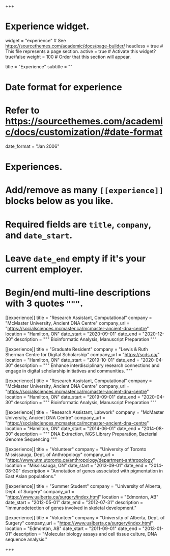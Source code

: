 +++
# Experience widget.
widget = "experience"  # See https://sourcethemes.com/academic/docs/page-builder/
headless = true  # This file represents a page section.
active = true  # Activate this widget? true/false
weight = 100  # Order that this section will appear.

title = "Experience"
subtitle = ""

# Date format for experience
#   Refer to https://sourcethemes.com/academic/docs/customization/#date-format
date_format = "Jan 2006"

# Experiences.
#   Add/remove as many `[[experience]]` blocks below as you like.
#   Required fields are `title`, `company`, and `date_start`.
#   Leave `date_end` empty if it's your current employer.
#   Begin/end multi-line descriptions with 3 quotes `"""`.

[[experience]]
  title = "Research Assistant, Computational"
  company = "McMaster University, Ancient DNA Centre"
  company_url = "https://socialsciences.mcmaster.ca/mcmaster-ancient-dna-centre"
  location = "Hamilton, ON"
  date_start = "2020-09-01"
  date_end = "2020-12-30"
  description = """
  Bioinformatic Analysis, Manuscript Preparation
  """

[[experience]]
  title = "Graduate Resident"
  company = "Lewis & Ruth Sherman Centre for Digital Scholarship"
  company_url = "https://scds.ca/"
  location = "Hamilton, ON"
  date_start = "2019-10-01"
  date_end = "2020-04-30"
  description = """
  Enhance interdisciplinary research connections and engage in digital scholarship initiatives and communities.
  """

[[experience]]
  title = "Research Assistant, Computational"
  company = "McMaster University, Ancient DNA Centre"
  company_url = "https://socialsciences.mcmaster.ca/mcmaster-ancient-dna-centre"
  location = "Hamilton, ON"
  date_start = "2019-09-01"
  date_end = "2020-04-30"
  description = """
  Bioinformatic Analysis, Manuscript Preparation
  """

[[experience]]
  title = "Research Assistant, Labwork"
  company = "McMaster University, Ancient DNA Centre"
  company_url = "https://socialsciences.mcmaster.ca/mcmaster-ancient-dna-centre"
  location = "Hamilton, ON"
  date_start = "2014-06-01"
  date_end = "2014-08-30"
  description = """
  DNA Extraction, NGS Library Preparation, Bacterial Genome Sequencing
  """

[[experience]]
  title = "Volunteer"
  company = "University of Toronto Mississauga, Dept. of Anthropology"
  company_url = "https://www.utm.utoronto.ca/anthropology/department-anthropology"
  location = "Mississauga, ON"
  date_start = "2013-09-01"
  date_end = "2014-08-30"
  description = "Annotation of genes associated with pigmentation in East Asian populations."

[[experience]]
  title = "Summer Student"
  company = "University of Alberta, Dept. of Surgery"
  company_url = "https://www.ualberta.ca/surgery/index.html"
  location = "Edmonton, AB"
  date_start = "2012-05-01"
  date_end = "2012-07-31"
  description = "Immunodetection of genes involved in skeletal development."

[[experience]]
  title = "Volunteer"
  company = "University of Alberta, Dept. of Surgery"
  company_url = "https://www.ualberta.ca/surgery/index.html"
  location = "Edmonton, AB"
  date_start = "2011-09-01"
  date_end = "2013-01-01"
  description = "Molecular biology assays and cell tissue culture, DNA sequence analysis."

+++
